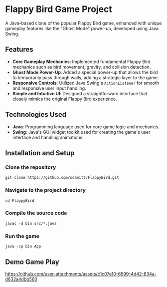 # Flappy Bird Game Project

A Java-based clone of the popular Flappy Bird game, enhanced with unique gameplay features like the "Ghost Mode" power-up, developed using Java Swing.

## Features

- **Core Gameplay Mechanics**: Implemented fundamental Flappy Bird mechanics such as bird movement, gravity, and collision detection.
- **Ghost Mode Power-Up**: Added a special power-up that allows the bird to temporarily pass through walls, adding a strategic layer to the game.
- **Responsive Controls**: Utilized Java Swing's `ActionListener` for smooth and responsive user input handling.
- **Simple and Intuitive UI**: Designed a straightforward interface that closely mimics the original Flappy Bird experience.

## Technologies Used

- **Java**: Programming language used for core game logic and mechanics.
- **Swing**: Java's GUI widget toolkit used for creating the game's user interface and handling animations.

## Installation and Setup


### Clone the repository
```git clone https://github.com/scamitt/FlappyBird.git```

### Navigate to the project directory
```cd FlappyBird```

### Compile the source code
```javac -d bin src/*.java```

### Run the game
```java -cp bin App```

## Demo Game Play


https://github.com/user-attachments/assets/c1c07e10-6599-4d42-834a-d632a4dbb560



